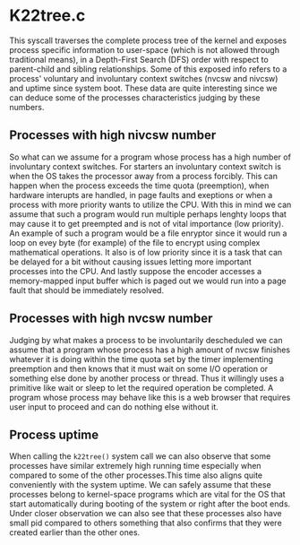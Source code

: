 # K22tree.c

This syscall traverses the complete process tree of the kernel and exposes process specific information to user-space (which is not allowed through traditional means), in a Depth-First Search (DFS) order with respect to parent-child and sibling relationships. Some of this exposed info refers to a process' voluntary and involuntary context switches (nvcsw and nivcsw) and uptime since system boot. These data are quite interesting since we can deduce some of the processes characteristics judging by these numbers.

## Processes with high nivcsw number

So what can we assume for a program whose process has a high number of involuntary context switches. For starters an involuntary context switch is when the OS takes the processor away from a process forcibly. This can happen when the process exceeds the time quota (preemption), when hardware interupts are handled, in page faults and exeptions or when a process with more priority wants to utilize the CPU. With this in mind we can assume that such a program would run multiple perhaps lenghty loops that may cause it to get preempted and is not of vital importance (low priority). An example of such a program would be a file enryptor since it would run a loop on evey byte (for example) of the file to encrypt using complex mathematical operations. It also is of low priority since it is a task that can be delayed for a bit without causing issues letting more important processes into the CPU. And lastly suppose the encoder accesses a memory-mapped input buffer which is paged out we would run into a page fault that should be immediately resolved.    

## Processes with high nvcsw number

Judging by what makes a process to be involuntarily descheduled we can assume that a program whose process has a high amount of nvcsw finishes whatever it is doing within the time quota set by the timer implementing preemption and then knows that it must wait on some I/O operation or something else done by another process or thread. Thus it willingly uses a primitive like wait or sleep to let the required operation be completed. A program whose process may behave like this is a web browser that requires user input to proceed and can do nothing else without it.

## Process uptime

When calling the ``k22tree()`` system call we can also observe that some processes have similar extremely high running time especially when compared to some of the other processes.This time also aligns quite conveniently with the system uptime. We can safely assume that these processes belong to kernel-space programs which are vital for the OS that start automatically during booting of the system or right after the boot ends. Under closer observation we can also see that these processes also have small pid compared to others something that also confirms that they were created earlier than the other ones. 
